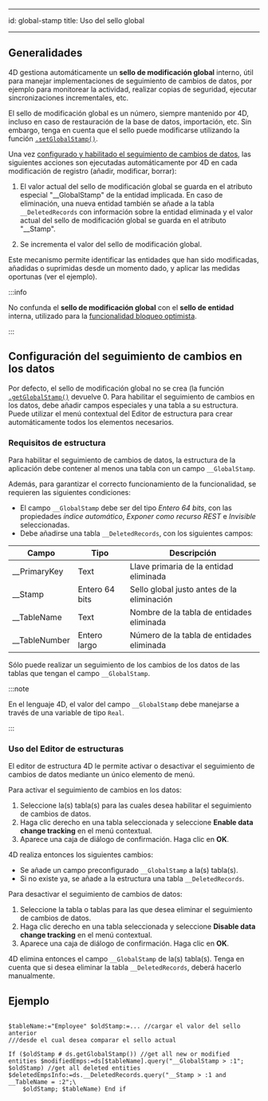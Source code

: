 - - -
id: global-stamp title: Uso del sello global
- - -



## Generalidades

4D gestiona automáticamente un **sello de modificación global** interno, útil para manejar implementaciones de seguimiento de cambios de datos, por ejemplo para monitorear la actividad, realizar copias de seguridad, ejecutar sincronizaciones incrementales, etc.

El sello de modificación global es un número, siempre mantenido por 4D, incluso en caso de restauración de la base de datos, importación, etc. Sin embargo, tenga en cuenta que el sello puede modificarse utilizando la función [`.setGlobalStamp()`](../API/DataStoreClass.md#setglobalstamp).

Una vez [configurado y habilitado el seguimiento de cambios de datos](#configuring-data-change-tracking), las siguientes acciones son ejecutadas automáticamente por 4D en cada modificación de registro (añadir, modificar, borrar):

1. El valor actual del sello de modificación global se guarda en el atributo especial "__GlobalStamp" de la entidad implicada. En caso de eliminación, una nueva entidad también se añade a la tabla `__DeletedRecords` con información sobre la entidad eliminada y el valor actual del sello de modificación global se guarda en el atributo "__Stamp".

2. Se incrementa el valor del sello de modificación global.

Este mecanismo permite identificar las entidades que han sido modificadas, añadidas o suprimidas desde un momento dado, y aplicar las medidas oportunas (ver el ejemplo).

:::info

No confunda el **sello de modificación global** con el **sello de entidad** interna, utilizado para la [funcionalidad bloqueo optimista](entities.md#automatic-optimistic-lock).

:::



## Configuración del seguimiento de cambios en los datos

Por defecto, el sello de modificación global no se crea (la función [`.getGlobalStamp()`](../API/DataStoreClass.md#getglobalstamp) devuelve 0. Para habilitar el seguimiento de cambios en los datos, debe añadir campos especiales y una tabla a su estructura. Puede utilizar el menú contextual del Editor de estructura para crear automáticamente todos los elementos necesarios.

### Requisitos de estructura

Para habilitar el seguimiento de cambios de datos, la estructura de la aplicación debe contener al menos una tabla con un campo `__GlobalStamp`.

Además, para garantizar el correcto funcionamiento de la funcionalidad, se requieren las siguientes condiciones:

- El campo `__GlobalStamp` debe ser del tipo *Entero 64 bits*, con las propiedades *índice automático*, *Exponer como recurso REST* e *Invisible* seleccionadas.
- Debe añadirse una tabla `__DeletedRecords`, con los siguientes campos:

| Campo         | Tipo           | Descripción                                |
| ------------- | -------------- | ------------------------------------------ |
| __PrimaryKey  | Text           | Llave primaria de la entidad eliminada     |
| __Stamp       | Entero 64 bits | Sello global justo antes de la eliminación |
| __TableName   | Text           | Nombre de la tabla de entidades eliminada  |
| __TableNumber | Entero largo   | Número de la tabla de entidades eliminada  |

Sólo puede realizar un seguimiento de los cambios de los datos de las tablas que tengan el campo `__GlobalStamp`.

:::note

En el lenguaje 4D, el valor del campo `__GlobalStamp` debe manejarse a través de una variable de tipo `Real`.

:::

### Uso del Editor de estructuras

El editor de estructura 4D le permite activar o desactivar el seguimiento de cambios de datos mediante un único elemento de menú.

Para activar el seguimiento de cambios en los datos:

1. Seleccione la(s) tabla(s) para las cuales desea habilitar el seguimiento de cambios de datos.
2. Haga clic derecho en una tabla seleccionada y seleccione **Enable data change tracking** en el menú contextual.
3. Aparece una caja de diálogo de confirmación. Haga clic en **OK**.

4D realiza entonces los siguientes cambios:

- Se añade un campo preconfigurado `__GlobalStamp` a la(s) tabla(s).
- Si no existe ya, se añade a la estructura una tabla `__DeletedRecords`.


Para desactivar el seguimiento de cambios de datos:

1. Seleccione la tabla o tablas para las que desea eliminar el seguimiento de cambios de datos.
2. Haga clic derecho en una tabla seleccionada y seleccione **Disable data change tracking** en el menú contextual.
3. Aparece una caja de diálogo de confirmación. Haga clic en **OK**.

4D elimina entonces el campo `__GlobalStamp` de la(s) tabla(s). Tenga en cuenta que si desea eliminar la tabla `__DeletedRecords`, deberá hacerlo manualmente.



## Ejemplo

```4d var $oldStamp : Real var $tableName : Text var $modifiedEmps : cs.EmployeeSelection var $deletedEmpsInfo : cs.__DeletedRecordsSelection

$tableName:="Employee" $oldStamp:=... //cargar el valor del sello anterior  
///desde el cual desea comparar el sello actual

If ($oldStamp # ds.getGlobalStamp()) //get all new or modified entities $modifiedEmps:=ds[$tableName].query("__GlobalStamp > :1"; $oldStamp) //get all deleted entities     $deletedEmpsInfo:=ds.__DeletedRecords.query("__Stamp > :1 and __TableName = :2";\
    $oldStamp; $tableName) End if
